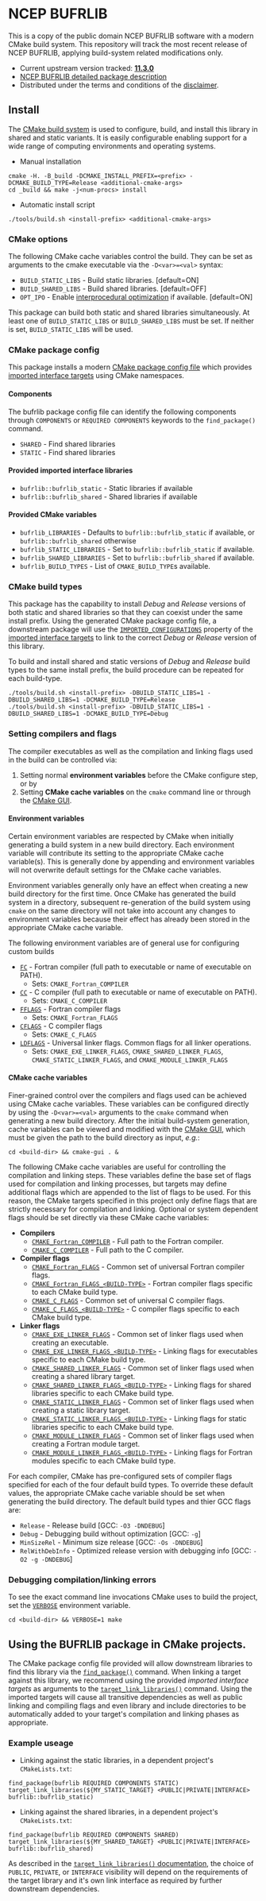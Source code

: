 # NCEP BUFRLIB

This is a copy of the public domain NCEP BUFRLIB software with a modern CMake build system.  This repository
will track the most recent release of NCEP BUFRLIB, applying build-system related modifications only.
 * Current upstream version tracked: [**11.3.0**](https://www.emc.ncep.noaa.gov/BUFRLIB/docs/versions/#v11.3.0)
 * [NCEP BUFRLIB detailed package description](https://www.emc.ncep.noaa.gov/?branch=BUFRLIB)
 * Distributed under the terms and conditions of the [disclaimer](https://www.weather.gov/disclaimer).

## Install
The [CMake build system](https://cmake.org/cmake/help/latest/manual/cmake-buildsystem.7.html) is used to configure, build, and install this library in shared and static
variants.  It is easily configurable enabling support for a wide range of computing environments and operating systems.

 * Manual installation
```
cmake -H. -B_build -DCMAKE_INSTALL_PREFIX=<prefix> -DCMAKE_BUILD_TYPE=Release <additional-cmake-args>
cd _build && make -j<num-procs> install
```
 * Automatic install script
```
./tools/build.sh <install-prefix> <additional-cmake-args>
```

### CMake options

The following CMake cache variables control the build.  They can be set as arguments to the cmake executable
via the `-D<var>=<val>` syntax:
 * `BUILD_STATIC_LIBS` - Build static libraries. [default=ON]
 * `BUILD_SHARED_LIBS` - Build shared libraries. [default=OFF]
 * `OPT_IPO` - Enable [interprocedural optimization](https://en.wikipedia.org/wiki/Interprocedural_optimization) if available. [default=ON] 

This package can build both static and shared libraries simultaneously.  At least one of `BUILD_STATIC_LIBS` or `BUILD_SHARED_LIBS` must be set.  If neither is set,
`BUILD_STATIC_LIBS` will be used.

### CMake package config

This package installs a modern [CMake package config file](https://cmake.org/cmake/help/latest/manual/cmake-packages.7.html#config-file-packages)
which provides [imported interface targets](https://cmake.org/cmake/help/latest/command/add_library.html#interface-libraries) using
CMake namespaces.

#### Components

The bufrlib package config file can identify the following components through `COMPONENTS` or `REQUIRED COMPONENTS` keywords to the 
`find_package()` command.
 * `SHARED` - Find shared libraries
 * `STATIC` - Find shared libraries
 
#### Provided imported interface libraries

 * `bufrlib::bufrlib_static` - Static libraries if available
 * `bufrlib::bufrlib_shared` - Shared libraries if available

#### Provided CMake variables

 * `bufrlib_LIBRARIES` - Defaults to `bufrlib::bufrlib_static` if available, or `bufrlib::bufrlib_shared` otherwise
 * `bufrlib_STATIC_LIBRARIES` - Set to `bufrlib::bufrlib_static` if available.
 * `bufrlib_SHARED_LIBRARIES` - Set to `bufrlib::bufrlib_shared` if available.
 * `bufrlib_BUILD_TYPES` - List of `CMAKE_BUILD_TYPE`s available.

### CMake build types

This package has the capability to install *Debug* and *Release* versions of both static and shared
libraries so that they can coexist under the same install prefix.  Using the generated CMake package config file, a downstream package
will use the 
[`IMPORTED_CONFIGURATIONS`](https://cmake.org/cmake/help/latest/prop_tgt/IMPORTED_CONFIGURATIONS.html)
property of the [imported interface targets](https://cmake.org/cmake/help/latest/manual/cmake-buildsystem.7.html#interface-libraries) to link to the correct *Debug* or *Release*
version of this library.

To build and install shared and static versions of *Debug* and *Release* build types to the
same install prefix, the build procedure can be repeated for each build-type.
```
./tools/build.sh <install-prefix> -DBUILD_STATIC_LIBS=1 -DBUILD_SHARED_LIBS=1 -DCMAKE_BUILD_TYPE=Release
./tools/build.sh <install-prefix> -DBUILD_STATIC_LIBS=1 -DBUILD_SHARED_LIBS=1 -DCMAKE_BUILD_TYPE=Debug
```

### Setting compilers and flags

The compiler executables as well as the compilation and linking flags used in the build can be controlled via:
 1) Setting normal **environment variables** before the CMake configure step, or by 
 2) Setting **CMake cache variables** on the `cmake` command line or through the [CMake GUI](https://cmake.org/cmake/help/latest/manual/cmake-gui.1.html).

#### Environment variables
Certain environment variables are respected by CMake when initially generating a build system in a
new build directory.  Each environment variable will contribute its setting to the appropriate
CMake cache variable(s).   This is generally done by appending and environment variables will not overwrite default 
settings for the CMake cache variables.

Environment variables generally only have an effect when creating a new build
directory for the first time.  Once CMake has generated the build system in a directory, subsequent re-generation
of the build system using `cmake` on the same directory will not take into account any changes to
environment variables because their effect has already been stored in the appropriate CMake cache variable.

The following environment variables are of general use for configuring custom builds
 * [`FC`](https://cmake.org/cmake/help/latest/envvar/FC.html) - Fortran compiler (full path to executable or name of executable on PATH).
   * Sets: `CMAKE_Fortran_COMPILER`
 * [`CC`](https://cmake.org/cmake/help/latest/envvar/CC.html) - C compiler (full path to executable or name of executable on PATH).
   * Sets: `CMAKE_C_COMPILER`
 * [`FFLAGS`](https://cmake.org/cmake/help/latest/envvar/FFLAGS.html) - Fortran compiler flags 
   * Sets: `CMAKE_Fortran_FLAGS`
 * [`CFLAGS`](https://cmake.org/cmake/help/latest/envvar/CFLAGS.html) - C compiler flags 
   * Sets: `CMAKE_C_FLAGS`
 * [`LDFLAGS`](https://cmake.org/cmake/help/latest/envvar/LDFLAGS.html) - Universal linker flags.  Common flags for all linker operations.
   * Sets: `CMAKE_EXE_LINKER_FLAGS`, `CMAKE_SHARED_LINKER_FLAGS`, `CMAKE_STATIC_LINKER_FLAGS`, and `CMAKE_MODULE_LINKER_FLAGS`

#### CMake cache variables
Finer-grained control over the compilers and flags used can be achieved using CMake cache variables.  These variables can be configured directly by using the `-D<var>=<val>` arguments to the `cmake` command
when generating a new build directory.  After the initial build-system generation, cache variables
can be viewed and modified with the [CMake GUI](https://cmake.org/cmake/help/latest/manual/cmake-gui.1.html), which must be given the path to the build directory as input, *e.g.*:
```
cd <build-dir> && cmake-gui . &
```

The following CMake cache variables are useful for controlling the compilation and linking steps.  These variables define the base set of flags used for compilation and linking processes, but targets
may define additional flags which are appended to the list of flags to be used.  For this reason, the CMake targets
specified in this project only define flags that are strictly necessary for compilation and linking.
Optional or system dependent flags should be set directly via these CMake cache variables:
 * **Compilers**
   * [`CMAKE_Fortran_COMPILER`](https://cmake.org/cmake/help/latest/variable/CMAKE_LANG_COMPILER.html) - Full path to the Fortran compiler.
   * [`CMAKE_C_COMPILER`](https://cmake.org/cmake/help/latest/variable/CMAKE_LANG_COMPILER.html) - Full path to the C compiler.
 * **Compiler flags**
   * [`CMAKE_Fortran_FLAGS`](https://cmake.org/cmake/help/latest/variable/CMAKE_LANG_FLAGS.html) - Common set of universal Fortran compiler flags.
   * [`CMAKE_Fortran_FLAGS_<BUILD-TYPE>`](https://cmake.org/cmake/help/latest/variable/CMAKE_LANG_FLAGS_CONFIG.html) - Fortran compiler flags specific to each CMake build type.
   * [`CMAKE_C_FLAGS`](https://cmake.org/cmake/help/latest/variable/CMAKE_LANG_FLAGS.html) - Common set of universal C compiler flags.
   * [`CMAKE_C_FLAGS_<BUILD-TYPE>`](https://cmake.org/cmake/help/latest/variable/CMAKE_LANG_FLAGS_CONFIG.html)  - C compiler flags specific to each CMake build type.
 * **Linker flags** 
   * [`CMAKE_EXE_LINKER_FLAGS`](https://cmake.org/cmake/help/latest/variable/CMAKE_EXE_LINKER_FLAGS.html) - Common set of linker flags used when creating an executable.
   * [`CMAKE_EXE_LINKER_FLAGS_<BUILD-TYPE>`](https://cmake.org/cmake/help/latest/variable/CMAKE_EXE_LINKER_FLAGS_CONFIG.html) - Linking flags for executables specific to each CMake build type.
   * [`CMAKE_SHARED_LINKER_FLAGS`](https://cmake.org/cmake/help/latest/variable/CMAKE_SHARED_LINKER_FLAGS.html) - Common set of linker flags used when creating a shared library target.
   * [`CMAKE_SHARED_LINKER_FLAGS_<BUILD-TYPE>`](https://cmake.org/cmake/help/latest/variable/CMAKE_SHARED_LINKER_FLAGS_CONFIG.html) - Linking flags for shared libraries specific to each CMake build type.
   * [`CMAKE_STATIC_LINKER_FLAGS`](https://cmake.org/cmake/help/latest/variable/CMAKE_STATIC_LINKER_FLAGS.html) - Common set of linker flags used when creating a static library target.
   * [`CMAKE_STATIC_LINKER_FLAGS_<BUILD-TYPE>`](https://cmake.org/cmake/help/latest/variable/CMAKE_STATIC_LINKER_FLAGS_CONFIG.html) - Linking flags for static libraries specific to each CMake build type.
   * [`CMAKE_MODULE_LINKER_FLAGS`](https://cmake.org/cmake/help/latest/variable/CMAKE_MODULE_LINKER_FLAGS.html) - Common set of linker flags used when creating a Fortran module target.
   * [`CMAKE_MODULE_LINKER_FLAGS_<BUILD-TYPE>`](https://cmake.org/cmake/help/latest/variable/CMAKE_MODULE_LINKER_FLAGS_CONFIG.html) - Linking flags for Fortran modules specific to each CMake build type.

For each compiler, CMake has pre-configured sets of compiler flags specified for each of the four default build types.   To override
these default values, the appropriate CMake cache variable should be set when generating the build directory.
The default build types and thier GCC flags are:
 * `Release` - Release build [GCC: `-O3 -DNDEBUG`]
 * `Debug` - Debugging build without optimization [GCC: `-g`]
 * `MinSizeRel` - Minimum size release [GCC: `-Os -DNDEBUG`]
 * `RelWithDebInfo` - Optimized release version with debugging info [GCC: `-O2 -g -DNDEBUG`]
### Debugging compilation/linking errors

To see the exact command line invocations CMake uses to build the project, set the [`VERBOSE`](https://cmake.org/cmake/help/latest/envvar/VERBOSE.html) environment variable.
```
cd <build-dir> && VERBOSE=1 make
```

## Using the BUFRLIB package in CMake projects.
The CMake package config file provided will allow downstream libraries
to find this library via the [`find_package()`](https://cmake.org/cmake/help/latest/command/find_package.html) command.  When linking a target against this library, we recommend using
the provided *imported interface targets* as arguments to the [`target_link_libraries()`](https://cmake.org/cmake/help/latest/command/target_link_libraries.html) command.  Using
the imported targets will cause all transitive dependencies as well as public linking and compiling flags
and even library and include directories to be automatically added to your target's compilation and linking
phases as appropriate.

### Example useage

 * Linking against the static libraries, in a dependent project's `CMakeLists.txt`:
```
find_package(bufrlib REQUIRED COMPONENTS STATIC)
target_link_libraries(${MY_STATIC_TARGET} <PUBLIC|PRIVATE|INTERFACE> bufrlib::bufrlib_static)
```

 * Linking against the shared libraries, in a dependent project's `CMakeLists.txt`:
```
find_package(bufrlib REQUIRED COMPONENTS SHARED)
target_link_libraries(${MY_SHARED_TARGET} <PUBLIC|PRIVATE|INTERFACE> bufrlib::bufrlib_shared)
```
As described in the [`target_link_libraries()` documentation](https://cmake.org/cmake/help/latest/command/target_link_libraries.html#libraries-for-a-target-and-or-its-dependents), the choice of `PUBLIC`, `PRIVATE`, or `INTERFACE` visibility will depend on the requirements of the target library and it's own link interface as required by further downstream dependencies.
